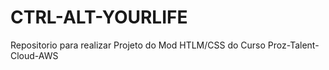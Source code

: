 # CTRL-ALT-YOURLIFE
Repositorio para realizar Projeto do Mod HTLM/CSS do Curso Proz-Talent-Cloud-AWS
